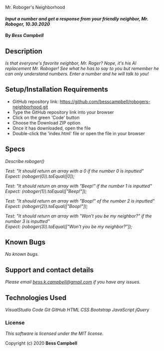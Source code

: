  Mr. Roboger's Neighborhood

#### _Input a number and get a response from your friendly neighbor, Mr. Roboger, 10.30.2020_

#### By _**Bess Campbell**_

## Description

_Is that everyone's favorite neighbor, Mr. Roger? Nope, it's his AI replacement Mr. Roboger! See what he has to say to you but remember he can only understand numbers. Enter a number and he will talk to you!_

## Setup/Installation Requirements

* GitHub repository link: https://github.com/besscampbell/robogers-neighborhood.git
* Type the GitHub repository link into your browser
* Click on the green 'Code' button 
* Choose the Download ZIP option
* Once it has downloaded, open the file
* Double-click the 'index.html' file or open the file in your browser

## Specs

 _Describe roboger()_

 _Test: "It should return an array with a 0 if the number 0 is inputted"_  
 _Expect: (roboger(0)).toEqual([0]);_  

 _Test: "It should return an array with "Beep!" if the number 1 is inputted"_  
 _Expect: (roboger(1)).toEqual(["Beep!"]);_  

 _Test: "It should return an array with "Boop!" of the number 2 is inputted"_  
 _Expect: (roboger(2)).toEqual(["Boop!"]);_  

 _Test: "It should return an array with "Won't you be my neighbor?" if the number 3 is inputted"_  
 _Expect: (roboger(3)).toEqual(["Won't you be my neighbor?"]);_  





## Known Bugs

_No  known bugs._

## Support and contact details

 _Please email <bess.k.campbell@gmail.com> if you have any issues._

## Technologies Used
 
 _VisualStudio Code
Git
GitHub
HTML 
CSS 
Bootstrap
JavaScript
jQuery_

### License

*This software is licensed under the MIT license.*

Copyright (c) 2020 **Bess Campbell**